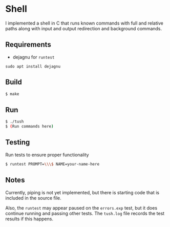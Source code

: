 # Shell
I implemented a shell in C that runs known commands with full and relative paths along with input and output redirection and background commands.

## Requirements
- dejagnu for `runtest`
```
sudo apt install dejagnu
```

## Build
```bash
$ make
```

## Run
```bash
$ ./tush
$ (Run commands here)
```

## Testing
Run tests to ensure proper functionality
```bash
$ runtest PROMPT=\\\$ NAME=your-name-here
```

## Notes
Currently, piping is not yet implemented, but there is starting code that is included in the source file.

Also, the `runtest` may appear paused on the `errors.exp` test, but it does continue running and passing other tests. The `tush.log` file records the test results if this happens.